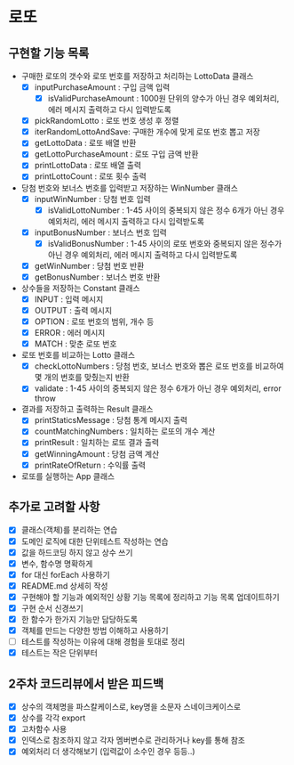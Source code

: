 # 로또

## 구현할 기능 목록

- 구매한 로또의 갯수와 로또 번호를 저장하고 처리하는 LottoData 클래스
  - [x] inputPurchaseAmount : 구입 금액 입력
    - [x] isValidPurchaseAmount : 1000원 단위의 양수가 아닌 경우 예외처리, 에러 메시지 출력하고 다시 입력받도록
  - [x] pickRandomLotto : 로또 번호 생성 후 정렬
  - [x] iterRandomLottoAndSave: 구매한 개수에 맞게 로또 번호 뽑고 저장
  - [x] getLottoData : 로또 배열 반환
  - [x] getLottoPurchaseAmount : 로또 구입 금액 반환
  - [x] printLottoData : 로또 배열 출력
  - [x] printLottoCount : 로또 횟수 출력
- 당첨 번호와 보너스 번호를 입력받고 저장하는 WinNumber 클래스
  - [x] inputWinNumber : 당첨 번호 입력
    - [x] isValidLottoNumber : 1-45 사이의 중복되지 않은 정수 6개가 아닌 경우 예외처리, 에러 메시지 출력하고 다시 입력받도록
  - [x] inputBonusNumber : 보너스 번호 입력
    - [x] isValidBonusNumber : 1-45 사이의 로또 번호와 중복되지 않은 정수가 아닌 경우 예외처리, 에러 메시지 출력하고 다시 입력받도록
  - [x] getWinNumber : 당첨 번호 반환
  - [x] getBonusNumber : 보너스 번호 반환
- 상수들을 저장하는 Constant 클래스
  - [x] INPUT : 입력 메시지
  - [x] OUTPUT : 출력 메시지
  - [x] OPTION : 로또 번호의 범위, 개수 등
  - [x] ERROR : 에러 메시지
  - [x] MATCH : 맞춘 로또 번호
- 로또 번호를 비교하는 Lotto 클래스
  - [x] checkLottoNumbers : 당첨 번호, 보너스 번호와 뽑은 로또 번호를 비교하여 몇 개의 번호를 맞췄는지 반환
  - [x] validate : 1-45 사이의 중복되지 않은 정수 6개가 아닌 경우 예외처리, error throw
- 결과를 저장하고 출력하는 Result 클래스
  - [x] printStaticsMessage : 당첨 통계 메시지 출력
  - [x] countMatchingNumbers : 일치하는 로또의 개수 계산
  - [x] printResult : 일치하는 로또 결과 출력
  - [x] getWinningAmount : 당첨 금액 계산
  - [x] printRateOfReturn : 수익률 출력
- 로또를 실행하는 App 클래스

## 추가로 고려할 사항

- [x] 클래스(객체)를 분리하는 연습
- [x] 도메인 로직에 대한 단위테스트 작성하는 연습
- [x] 값을 하드코딩 하지 않고 상수 쓰기
- [x] 변수, 함수명 명확하게
- [x] for 대신 forEach 사용하기
- [x] README.md 상세히 작성
- [x] 구현해야 할 기능과 예외적인 상황 기능 목록에 정리하고 기능 목록 업데이트하기
- [x] 구현 순서 신경쓰기
- [x] 한 함수가 한가지 기능만 담당하도록
- [x] 객체를 만드는 다양한 방법 이해하고 사용하기
- [ ] 테스트를 작성하는 이유에 대해 경험을 토대로 정리
- [x] 테스트는 작은 단위부터

## 2주차 코드리뷰에서 받은 피드백

- [x] 상수의 객체명을 파스칼케이스로, key명을 소문자 스네이크케이스로
- [x] 상수를 각각 export
- [x] 고차함수 사용
- [x] 인덱스로 참조하지 않고 각자 멤버변수로 관리하거나 key를 통해 참조
- [x] 예외처리 더 생각해보기 (입력값이 소수인 경우 등등..)
